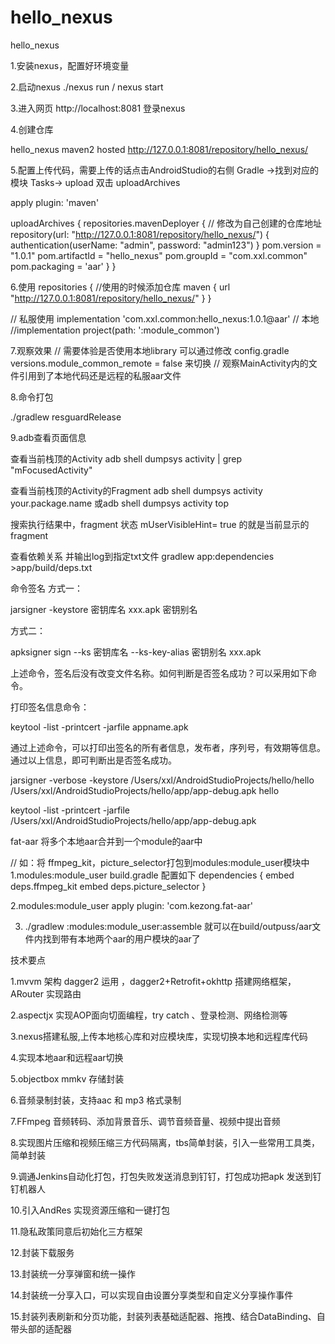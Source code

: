 # hello_nexus
hello_nexus

1.安装nexus，配置好环境变量

2.启动nexus ./nexus run / nexus start

3.进入网页 http://localhost:8081 登录nexus

4.创建仓库

hello_nexus
maven2
hosted
http://127.0.0.1:8081/repository/hello_nexus/

5.配置上传代码，需要上传的话点击AndroidStudio的右侧 Gradle ->找到对应的模块 Tasks-> upload 双击 uploadArchives

apply plugin: 'maven'

uploadArchives {
    repositories.mavenDeployer {
        // 修改为自己创建的仓库地址
        repository(url: "http://127.0.0.1:8081/repository/hello_nexus/") {
            authentication(userName: "admin", password: "admin123")
        }
        pom.version = "1.0.1"
        pom.artifactId = "hello_nexus"
        pom.groupId = "com.xxl.common"
        pom.packaging = 'aar'
    }
}

6.使用
 repositories {
        //使用的时候添加仓库
        maven {
            url "http://127.0.0.1:8081/repository/hello_nexus/"
        }
 }

 // 私服使用
 implementation 'com.xxl.common:hello_nexus:1.0.1@aar'
 // 本地
 //implementation project(path: ':module_common')

 7.观察效果
 // 需要体验是否使用本地library 可以通过修改 config.gradle versions.module_common_remote = false 来切换
 // 观察MainActivity内的文件引用到了本地代码还是远程的私服aar文件


 8.命令打包

 ./gradlew resguardRelease

 9.adb查看页面信息

 查看当前栈顶的Activity
 adb shell dumpsys activity | grep "mFocusedActivity"

 查看当前栈顶的Activity的Fragment
 adb shell dumpsys activity your.package.name
 或adb shell dumpsys activity top

 搜索执行结果中，fragment 状态
 mUserVisibleHint= true 的就是当前显示的fragment

 查看依赖关系 并输出log到指定txt文件
 gradlew app:dependencies >app/build/deps.txt

 命令签名
 方式一：

 jarsigner -keystore 密钥库名 xxx.apk 密钥别名

 方式二：

 apksigner sign --ks 密钥库名 --ks-key-alias 密钥别名 xxx.apk

 上述命令，签名后没有改变文件名称。如何判断是否签名成功？可以采用如下命令。

 打印签名信息命令：

 keytool -list -printcert -jarfile appname.apk

 通过上述命令，可以打印出签名的所有者信息，发布者，序列号，有效期等信息。
 通过以上信息，即可判断出是否签名成功。

 jarsigner -verbose -keystore /Users/xxl/AndroidStudioProjects/hello/hello /Users/xxl/AndroidStudioProjects/hello/app/app-debug.apk hello

 keytool -list -printcert -jarfile /Users/xxl/AndroidStudioProjects/hello/app/app-debug.apk

 fat-aar 将多个本地aar合并到一个module的aar中

 // 如：将 ffmpeg_kit，picture_selector打包到modules:module_user模块中
 1.modules:module_user build.gradle 配置如下
 dependencies {
     embed deps.ffmpeg_kit
     embed deps.picture_selector
 }

 2.modules:module_user apply plugin: 'com.kezong.fat-aar'

 3. ./gradlew :modules:module_user:assemble 就可以在build/outpuss/aar文件内找到带有本地两个aar的用户模块的aar了

 技术要点

 1.mvvm 架构 dagger2 运用 ，dagger2+Retrofit+okhttp 搭建网络框架，ARouter 实现路由

 2.aspectjx 实现AOP面向切面编程，try catch 、登录检测、网络检测等

 3.nexus搭建私服,上传本地核心库和对应模块库，实现切换本地和远程库代码

 4.实现本地aar和远程aar切换

 5.objectbox mmkv 存储封装

 6.音频录制封装，支持aac 和 mp3 格式录制

 7.FFmpeg 音频转码、添加背景音乐、调节音频音量、视频中提出音频

 8.实现图片压缩和视频压缩三方代码隔离，tbs简单封装，引入一些常用工具类，简单封装

 9.调通Jenkins自动化打包，打包失败发送消息到钉钉，打包成功把apk 发送到钉钉机器人

 10.引入AndRes 实现资源压缩和一键打包

 11.隐私政策同意后初始化三方框架

 12.封装下载服务

 13.封装统一分享弹窗和统一操作

 14.封装统一分享入口，可以实现自由设置分享类型和自定义分享操作事件

 15.封装列表刷新和分页功能，封装列表基础适配器、拖拽、结合DataBinding、自带头部的适配器











